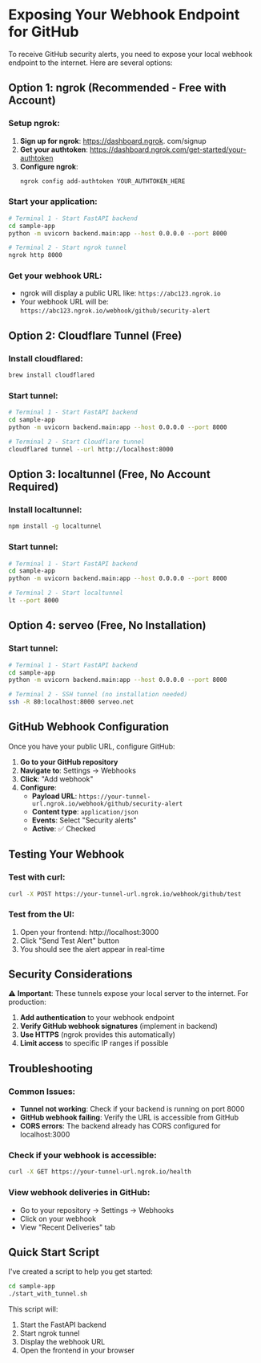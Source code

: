 # Exposing Your Webhook Endpoint for GitHub

To receive GitHub security alerts, you need to expose your local webhook endpoint to the internet. Here are several options:

## Option 1: ngrok (Recommended - Free with Account)

### Setup ngrok:
1. **Sign up for ngrok**: https://dashboard.ngrok.
com/signup
2. **Get your authtoken**: https://dashboard.ngrok.com/get-started/your-authtoken
3. **Configure ngrok**:
   ```bash
   ngrok config add-authtoken YOUR_AUTHTOKEN_HERE
   ```

### Start your application:
```bash
# Terminal 1 - Start FastAPI backend
cd sample-app
python -m uvicorn backend.main:app --host 0.0.0.0 --port 8000

# Terminal 2 - Start ngrok tunnel
ngrok http 8000
```

### Get your webhook URL:
- ngrok will display a public URL like: `https://abc123.ngrok.io`
- Your webhook URL will be: `https://abc123.ngrok.io/webhook/github/security-alert`

## Option 2: Cloudflare Tunnel (Free)

### Install cloudflared:
```bash
brew install cloudflared
```

### Start tunnel:
```bash
# Terminal 1 - Start FastAPI backend
cd sample-app
python -m uvicorn backend.main:app --host 0.0.0.0 --port 8000

# Terminal 2 - Start Cloudflare tunnel
cloudflared tunnel --url http://localhost:8000
```

## Option 3: localtunnel (Free, No Account Required)

### Install localtunnel:
```bash
npm install -g localtunnel
```

### Start tunnel:
```bash
# Terminal 1 - Start FastAPI backend
cd sample-app
python -m uvicorn backend.main:app --host 0.0.0.0 --port 8000

# Terminal 2 - Start localtunnel
lt --port 8000
```

## Option 4: serveo (Free, No Installation)

### Start tunnel:
```bash
# Terminal 1 - Start FastAPI backend
cd sample-app
python -m uvicorn backend.main:app --host 0.0.0.0 --port 8000

# Terminal 2 - SSH tunnel (no installation needed)
ssh -R 80:localhost:8000 serveo.net
```

## GitHub Webhook Configuration

Once you have your public URL, configure GitHub:

1. **Go to your GitHub repository**
2. **Navigate to**: Settings → Webhooks
3. **Click**: "Add webhook"
4. **Configure**:
   - **Payload URL**: `https://your-tunnel-url.ngrok.io/webhook/github/security-alert`
   - **Content type**: `application/json`
   - **Events**: Select "Security alerts"
   - **Active**: ✅ Checked

## Testing Your Webhook

### Test with curl:
```bash
curl -X POST https://your-tunnel-url.ngrok.io/webhook/github/test
```

### Test from the UI:
1. Open your frontend: http://localhost:3000
2. Click "Send Test Alert" button
3. You should see the alert appear in real-time

## Security Considerations

⚠️ **Important**: These tunnels expose your local server to the internet. For production:

1. **Add authentication** to your webhook endpoint
2. **Verify GitHub webhook signatures** (implement in backend)
3. **Use HTTPS** (ngrok provides this automatically)
4. **Limit access** to specific IP ranges if possible

## Troubleshooting

### Common Issues:
- **Tunnel not working**: Check if your backend is running on port 8000
- **GitHub webhook failing**: Verify the URL is accessible from GitHub
- **CORS errors**: The backend already has CORS configured for localhost:3000

### Check if your webhook is accessible:
```bash
curl -X GET https://your-tunnel-url.ngrok.io/health
```

### View webhook deliveries in GitHub:
- Go to your repository → Settings → Webhooks
- Click on your webhook
- View "Recent Deliveries" tab

## Quick Start Script

I've created a script to help you get started:

```bash
cd sample-app
./start_with_tunnel.sh
```

This script will:
1. Start the FastAPI backend
2. Start ngrok tunnel
3. Display the webhook URL
4. Open the frontend in your browser

